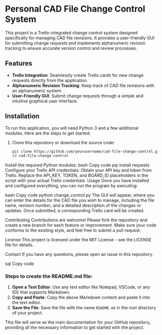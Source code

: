 # Personal CAD File Change Control System

This project is a Trello-integrated change control system designed specifically for managing CAD file revisions. It provides a user-friendly GUI for submitting change requests and implements alphanumeric revision tracking to ensure accurate version control and review processes.

## Features

- **Trello Integration**: Seamlessly create Trello cards for new change requests directly from the application.
- **Alphanumeric Revision Tracking**: Keep track of CAD file revisions with an alphanumeric system.
- **User-Friendly GUI**: Submit change requests through a simple and intuitive graphical user interface.

## Installation

To run this application, you will need Python 3 and a few additional modules. Here are the steps to get started:

1. Clone this repository or download the source code:
   ```bash
   git clone https://github.com/yourusername/cad-file-change-control.git
   cd cad-file-change-control
Install the required Python modules:
bash
Copy code
pip install requests
Configure your Trello API credentials:
Obtain your API key and token from Trello.
Replace the API_KEY, TOKEN, and BOARD_ID placeholders in the script with your actual Trello credentials.
Usage
Once you have installed and configured everything, you can run the program by executing:

bash
Copy code
python change_control.py
The GUI will appear, where you can enter the details for the CAD file you wish to manage, including the file name, revision number, and a detailed description of the changes or updates. Once submitted, a corresponding Trello card will be created.

Contributing
Contributions are welcome! Please fork the repository and create a new branch for each feature or improvement. Make sure your code conforms to the existing style, and feel free to submit a pull request.

License
This project is licensed under the MIT License - see the LICENSE file for details.

Contact
If you have any questions, please open an issue in this repository.

sql
Copy code

### Steps to create the README.md file:

1. **Open a Text Editor**: Use any text editor like Notepad, VSCode, or any IDE that supports Markdown.
2. **Copy and Paste**: Copy the above Markdown content and paste it into the text editor.
3. **Save the File**: Save the file with the name `README.md` in the root directory of your project.

This file will serve as the main documentation for your GitHub repository, providing all the necessary information to get started with the project.

